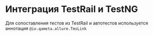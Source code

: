 # Интеграция TestRail и TestNG

Для сопоставления тестов из TestRail и автотестов используется аннотация `@io.qameta.allure.TmsLink`
